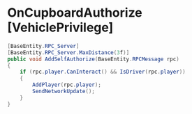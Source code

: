 <Badge type="danger" text="Carbon Compatible"/><Badge type="warning" text="Oxide Compatible"/>
# OnCupboardAuthorize [VehiclePrivilege]
```csharp
[BaseEntity.RPC_Server]
[BaseEntity.RPC_Server.MaxDistance(3f)]
public void AddSelfAuthorize(BaseEntity.RPCMessage rpc)
{
	if (rpc.player.CanInteract() && IsDriver(rpc.player))
	{
		AddPlayer(rpc.player);
		SendNetworkUpdate();
	}
}

```
